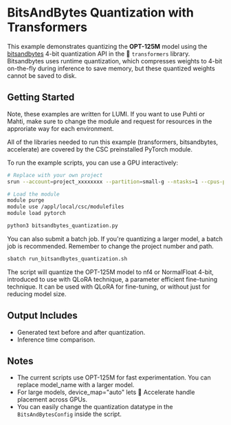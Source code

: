 # BitsAndBytes Quantization with Transformers

This example demonstrates quantizing the **OPT-125M** model using the [bitsandbytes](https://github.com/TimDettmers/bitsandbytes) 4-bit quantization API in the 🤗 `transformers` library. Bitsandbytes uses runtime quantization, which compresses weights to 4-bit on-the-fly during inference to save memory, but these quantized weights cannot be saved to disk.

## Getting Started

Note, these examples are written for LUMI. If you want to use Puhti or Mahti, make sure to change the module and request for resources in the approriate way for each environment. 

All of the libraries needed to run this example (transformers, bitsandbytes, accelerate) are covered by the CSC preinstalled PyTorch module.

To run the example scripts, you can use a GPU interactively:
```bash
# Replace with your own project
srun --account=project_xxxxxxxx --partition=small-g --ntasks=1 --cpus-per-task=7 --gpus-per-node=1 --mem=16G --time=00:30:00 --nodes=1 --pty bash

# Load the module
module purge
module use /appl/local/csc/modulefiles
module load pytorch

python3 bitsandbytes_quantization.py
```

You can also submit a batch job. If you're quantizing a larger model, a batch job is recommended. Remember to change the project number and path.

```bash
sbatch run_bitsandbytes_quantization.sh
```
The script will quantize the OPT-125M model to nf4 or NormalFloat 4-bit, introduced to use with QLoRA technique, a parameter efficient fine-tuning technique. It can be used with QLoRA for fine-tuning, or without just for reducing model size.

## Output Includes

- Generated text before and after quantization.
- Inference time comparison.

## Notes

- The current scripts use OPT-125M for fast experimentation. You can replace model_name with a larger model.
- For large models, device_map="auto" lets 🤗 Accelerate handle placement across GPUs.
- You can easily change the quantization datatype in the `BitsAndBytesConfig` inside the script.
